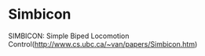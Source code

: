 # Simbicon
SIMBICON: Simple Biped Locomotion Control(http://www.cs.ubc.ca/~van/papers/Simbicon.htm)
